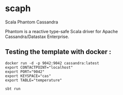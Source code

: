 # scaph
Scala Phantom Cassandra

Phantom is a reactive type-safe Scala driver for Apache Cassandra/Datastax Enterprise.

## Testing the template with docker :
```
docker run -d -p 9042:9042 cassandra:latest
export CONTACTPOINT="localhost"
export PORT="9042"
export KEYSPACE="cas"
export TABLE="temperature"

sbt run
```
